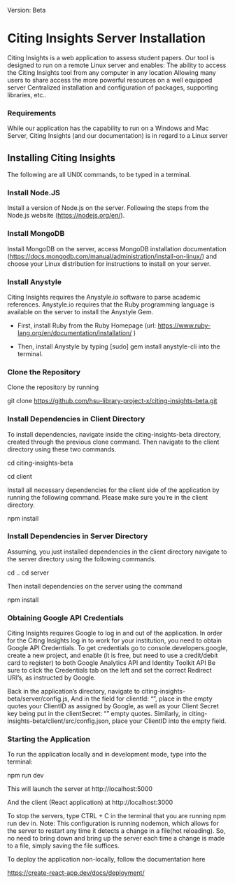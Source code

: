 

Version: Beta

# Citing Insights Server Installation
Citing Insights is a web application to assess student papers. Our tool is designed to run on a remote Linux server and enables:
The ability to access the Citing Insights tool from any computer in any location
Allowing many users to share access the more powerful resources on a well equipped server
Centralized installation and configuration of packages, supporting libraries, etc..
### Requirements
While our application has the capability to run on a Windows and Mac Server, Citing Insights (and our documentation) is in regard to a Linux server 
## Installing Citing Insights
The following are all UNIX commands, to be typed in a terminal.  
### Install Node.JS
Install a version of Node.js on the server. Following the steps from the Node.js website (https://nodejs.org/en/).  
### Install MongoDB
Install MongoDB on the server, access MongoDB installation documentation (https://docs.mongodb.com/manual/administration/install-on-linux/)  and choose your Linux distribution for instructions to install on your server.  
### Install Anystyle
Citing Insights requires the Anystyle.io software to parse academic references. Anystyle.io requires that the Ruby programming language  is available on the server to install the Anystyle Gem.

  * First, install Ruby from the Ruby Homepage 
(url: https://www.ruby-lang.org/en/documentation/installation/ )

  * Then, install Anystyle by typing  [sudo] gem install anystyle-cli  into the terminal. 

### Clone the Repository
Clone the repository by running 

git clone https://github.com/hsu-library-project-x/citing-insights-beta.git

### Install Dependencies in Client Directory

To install dependencies, navigate inside the citing-insights-beta directory, created through the previous clone command. Then navigate to the client directory using these two commands. 

cd citing-insights-beta

cd client

Install all necessary dependencies for the client side of the application by running the following command. Please make sure you’re in the client directory. 

npm install

### Install Dependencies in Server Directory

Assuming, you just installed dependencies in the client directory navigate to the server directory using the following commands. 

cd ..
cd server

Then install dependencies on the server using the command

 npm install

### Obtaining Google API Credentials
Citing Insights requires Google to log in and out of the application. In order for the Citing Insights log in to work for your institution, you need to obtain Google API Credentials. To get credentials go to console.developers.google, create a new project, and enable (it is free, but need to use a credit/debit card to register) to both Google Analytics API and Identity Toolkit API
Be sure to click the Credentials tab on the left and set the correct Redirect URI’s, as instructed by Google. 

Back in the application’s directory, navigate to citing-insights-beta/server/config.js,
And in the field for clientId: “”, place in the empty quotes your ClientID as assigned by Google, as well as your Client Secret key being put in the clientSecret: “” empty quotes. 
Similarly, in citing-insights-beta/client/src/config.json, place your ClientID into the empty field. 


### Starting the Application

To run the application locally and in development mode, type into the terminal:

npm run dev

This will launch the server at http://localhost:5000

And the client (React application) at http://localhost:3000

To stop the servers, type CTRL + C in the terminal that you are running npm run dev in.
Note: This configuration is running nodemon, which allows for the server to restart any time it detects a change in a file(hot reloading). So, no need to bring down and bring up the server each time a change is made to a file, simply saving the file suffices.

To deploy the application non-locally, follow the documentation here

https://create-react-app.dev/docs/deployment/

